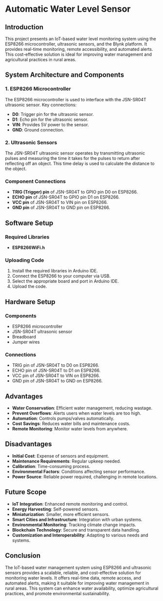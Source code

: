 # Automatic Water Level Sensor

## Introduction

This project presents an IoT-based water level monitoring system using the ESP8266 microcontroller, ultrasonic sensors, and the Blynk platform. It provides real-time monitoring, remote accessibility, and automated alerts. This cost-effective solution is ideal for improving water management and agricultural practices in rural areas.

## System Architecture and Components

### 1. ESP8266 Microcontroller
The ESP8266 microcontroller is used to interface with the JSN-SR04T ultrasonic sensor. Key connections:
- **D0**: Trigger pin for the ultrasonic sensor.
- **D1**: Echo pin for the ultrasonic sensor.
- **VIN**: Provides 5V power to the sensor.
- **GND**: Ground connection.

### 2. Ultrasonic Sensors
The JSN-SR04T ultrasonic sensor operates by transmitting ultrasonic pulses and measuring the time it takes for the pulses to return after reflecting off an object. This time delay is used to calculate the distance to the object.

### Component Connections
- **TRIG (Trigger) pin** of JSN-SR04T to GPIO pin D0 on ESP8266.
- **ECHO pin** of JSN-SR04T to GPIO pin D1 on ESP8266.
- **VCC pin** of JSN-SR04T to VIN pin on ESP8266.
- **GND pin** of JSN-SR04T to GND pin on ESP8266.

## Software Setup

### Required Libraries
- **ESP8266WiFi.h**

### Uploading Code
1. Install the required libraries in Arduino IDE.
2. Connect the ESP8266 to your computer via USB.
3. Select the appropriate board and port in Arduino IDE.
4. Upload the code.

## Hardware Setup

### Components
- ESP8266 microcontroller
- JSN-SR04T ultrasonic sensor
- Breadboard
- Jumper wires

### Connections
- TRIG pin of JSN-SR04T to D0 on ESP8266.
- ECHO pin of JSN-SR04T to D1 on ESP8266.
- VCC pin of JSN-SR04T to VIN on ESP8266.
- GND pin of JSN-SR04T to GND on ESP8266.

## Advantages
- **Water Conservation**: Efficient water management, reducing wastage.
- **Prevent Overflows**: Alerts users when water levels are too high.
- **Automation**: Controls pumps/valves automatically.
- **Cost Savings**: Reduces water bills and maintenance costs.
- **Remote Monitoring**: Monitor water levels from anywhere.

## Disadvantages
- **Initial Cost**: Expense of sensors and equipment.
- **Maintenance Requirements**: Regular upkeep needed.
- **Calibration**: Time-consuming process.
- **Environmental Factors**: Conditions affecting sensor performance.
- **Power Source**: Reliable power required, challenging in remote locations.

## Future Scope
- **IoT Integration**: Enhanced remote monitoring and control.
- **Energy Harvesting**: Self-powered sensors.
- **Miniaturization**: Smaller, more efficient sensors.
- **Smart Cities and Infrastructure**: Integration with urban systems.
- **Environmental Monitoring**: Tracking climate change impacts.
- **Blockchain Technology**: Secure and transparent data handling.
- **Customization and Interoperability**: Adapting to various needs and systems.

## Conclusion
The IoT-based water management system using ESP8266 and ultrasonic sensors provides a scalable, reliable, and cost-effective solution for monitoring water levels. It offers real-time data, remote access, and automated alerts, making it suitable for improving water management in rural areas. This system can enhance water availability, optimize agricultural practices, and promote environmental sustainability.
